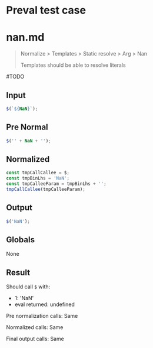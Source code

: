# Preval test case

# nan.md

> Normalize > Templates > Static resolve > Arg > Nan
>
> Templates should be able to resolve literals

#TODO

## Input

`````js filename=intro
$(`${NaN}`);
`````

## Pre Normal

`````js filename=intro
$('' + NaN + '');
`````

## Normalized

`````js filename=intro
const tmpCallCallee = $;
const tmpBinLhs = 'NaN';
const tmpCalleeParam = tmpBinLhs + '';
tmpCallCallee(tmpCalleeParam);
`````

## Output

`````js filename=intro
$('NaN');
`````

## Globals

None

## Result

Should call `$` with:
 - 1: 'NaN'
 - eval returned: undefined

Pre normalization calls: Same

Normalized calls: Same

Final output calls: Same
